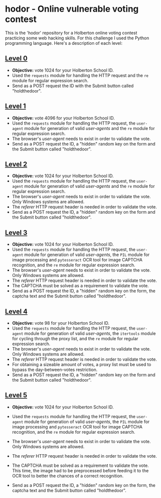 # hodor - Online vulnerable voting contest

This is the 'hodor' repository for a Holberton online voting contest practicing some web hacking skills. For this challenge I used the Python programming language. Here's a description of each level:

## [Level 0](http://158.69.76.135/level0.php)

- **Objective:** vote 1024 for your Holberton School ID.
- Used the `requests` module for handling the HTTP request and the `re` module for regular expression search.
- Send as a POST request the ID with the Submit button called "holdthedoor".

## [Level 1](http://158.69.76.135/level1.php)

- **Objective:** vote 4096 for your Holberton School ID.
- Used the `requests` module for handling the HTTP request, the `user-agent` module for generation of valid *user-agents* and the `re` module for regular expression search.
- The browser's *user-agent* needs to exist in order to validate the vote.
- Send as a POST request the ID, a "hidden" random key on the form and the Submit button called "holdthedoor".

## [Level 2](http://158.69.76.135/level2.php)

- **Objective:** vote 1024 for your Holberton School ID.
- Used the `requests` module for handling the HTTP request, the `user-agent` module for generation of valid *user-agents* and the `re` module for regular expression search.
- The browser's *user-agent* needs to exist in order to validate the vote. Only Windows systems are allowed.
- The *referer* HTTP request header is needed in order to validate the vote.
- Send as a POST request the ID, a "hidden" random key on the form and the Submit button called "holdthedoor".

## [Level 3](http://158.69.76.135/level3.php)

- **Objective:** vote 1024 for your Holberton School ID.
- Used the `requests` module for handling the HTTP request, the `user-agent` module for generation of valid *user-agents*, the `PIL` module for image processing and `pytesseract` OCR tool for image CAPTCHA recognition, and the `re` module for regular expression search.
- The browser's *user-agent* needs to exist in order to validate the vote. Only Windows systems are allowed.
- The *referer* HTTP request header is needed in order to validate the vote.
- The CAPTCHA must be solved as a requirement to validate the vote.
- Send as a POST request the ID, a "hidden" random key on the form, the captcha text and the Submit button called "holdthedoor".

## [Level 4](http://158.69.76.135/level4.php)

- **Objective:** vote 98 for your Holberton School ID.
- Used the `requests` module for handling the HTTP request, the `user-agent` module for generation of valid *user-agents*, the `itertools` module for cycling through the proxy list, and the `re` module for regular expression search.
- The browser's *user-agent* needs to exist in order to validate the vote. Only Windows systems are allowed.
- The *referer* HTTP request header is needed in order to validate the vote.
- For obtaining a sizeable amount of votes, a proxy list must be used to bypass the day-between-votes restriction.
- Send as a POST request the ID, a "hidden" random key on the form and the Submit button called "holdthedoor".

## [Level 5](http://158.69.76.135/level5.php)

- **Objective:** vote 1024 for your Holberton School ID.

- Used the `requests` module for handling the HTTP request, the `user-agent` module for generation of valid *user-agents*, the `PIL` module for image processing and `pytesseract` OCR tool for image CAPTCHA recognition, and the `re` module for regular expression search.
- The browser's *user-agent* needs to exist in order to validate the vote. Only Windows systems are allowed.
- The *referer* HTTP request header is needed in order to validate the vote.
- The CAPTCHA must be solved as a requirement to validate the vote. This time, the image had to be preprocessed before feeding it to the OCR tool to better the chances of a correct recognition.
- Send as a POST request the ID, a "hidden" random key on the form, the captcha text and the Submit button called "holdthedoor".
